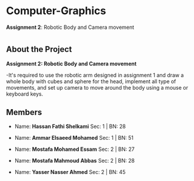 # Computer-Graphics
**Assignment 2**: Robotic Body and Camera movement <h1> 


##  About the Project

**Assignment 2: Robotic Body and Camera movement**

-It's required to use the robotic arm designed in assignment 1 and draw a whole body with cubes and sphere for the head, implement all type of movements, and set up camera to move around the body using a mouse or keyboard keys.

##  Members

* Name: **Hassan Fathi Shelkami**
Sec: 1  |   BN: 28

* Name: **Ammar Elsaeed Mohamed**
Sec: 1  |   BN: 51

* Name: **Mostafa Mohamed Essam**
Sec: 2  |   BN: 27

* Name: **Mostafa Mahmoud Abbas**
Sec: 2  |   BN: 28

* Name: **Yasser Nasser Ahmed**
Sec: 2  |   BN: 45



